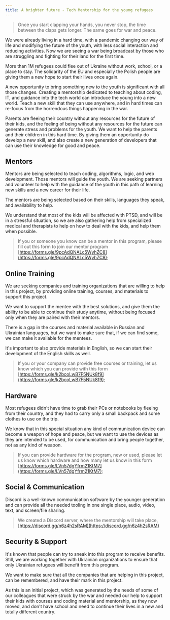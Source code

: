 ```yaml
---
title: A brighter future - Tech Mentorship for the young refugees
---
```


> Once you start clapping your hands, you never stop, the time between the claps gets longer. The same goes for war and peace.
> 

We were already living in a hard time, with a pandemic changing our way of life and modifying the future of the youth, with less social interaction and reducing activities. Now we are seeing a war being broadcast by those who are struggling and fighting for their land for the first time.

More than 1M refugees could flee out of Ukraine without work, school, or a place to stay. The solidarity of the EU and especially the Polish people are giving them a new hope to start their lives once again.

A new opportunity to bring something new to the youth is significant with all those changes. Creating a mentorship dedicated to teaching about coding, IT, and guidance into the tech world can introduce the young into a new world. Teach a new skill that they can use anywhere, and in hard times can re-focus from the horrendous things happening in the war.

Parents are fleeing their country without any resources for the future of their kids, and the feeling of being without any resources for the future can generate stress and problems for the youth. We want to help the parents and their children in this hard time. By giving them an opportunity do develop a new skill, and also create a new generation of developers that can use their knowledge for good and peace.

## Mentors

Mentors are being selected to teach coding, algorithms, logic, and web development. Those mentors will guide the youth. We are seeking partners and volunteer to help with the guidance of the youth in this path of learning new skills and a new career for their life.

The mentors are being selected based on their skills, languages they speak, and availability to help.

We understand that most of the kids will be affected with PTSD, and will be in a stressful situation, so we are also gathering help from specialized medical and therapists to help on how to deal with the kids, and help them when possible.

> If you or someone you know can be a mentor in this program, please fill out this form to join our mentor program [https://forms.gle/9pcAdQNALc5WyhZC8](https://forms.gle/9pcAdQNALc5WyhZC8);
> 

## Online Training

We are seeking companies and training organizations that are willing to help in this project, by providing online training, courses, and materials to support this project.

We want to support the mentee with the best solutions, and give them the ability to be able to continue their study anytime, without being focused only when they are paired with their mentors.

There is a gap in the courses and material available in Russian and Ukrainian languages, but we want to make sure that, if we can find some, we can make it available for the mentees. 

It's important to also provide materials in English, so we can start their development of the English skills as well.

> If you or your company can provide free courses or training, let us know which you can provide with this form [https://forms.gle/k2bcoLwB7F5NUk8f9](https://forms.gle/k2bcoLwB7F5NUk8f9);
> 

## Hardware

Most refugees didn't have time to grab their PCs or notebooks by fleeing from their country, and they had to carry only a small backpack and some clothes to use on the trip.

We know that in this special situation any kind of communication device can become a weapon of hope and peace, but we want to use the devices as they are intended to be used, for communication and bring people together, not as any kind of weapon. 

> If you can provide hardware for the program, new or used, please let us know which hardware and how many let us know in this form [https://forms.gle/LVn57dgYfrm21KtM7](https://forms.gle/LVn57dgYfrm21KtM7);
> 

## Social & Communication

Discord is a well-known communication software by the younger generation and can provide all the needed tooling in one single place, audio, video, text, and screen/file sharing.

> We created a Discord server, where the mentorship will take place, [https://discord.gg/n6z4h2sRAM](https://discord.gg/n6z4h2sRAM)
> 

## Security & Support

It's known that people can try to sneak into this program to receive benefits. Still, we are working together with Ukrainian organizations to ensure that only Ukrainian refugees will benefit from this program.

We want to make sure that all the companies that are helping in this project, can be remembered, and have their mark in this project.

As this is an initial project, which was generated by the needs of some of our colleagues that were struck by the war and needed our help to support their kids with courses and coding material and mentorship, as they now moved, and don't have school and need to continue their lives in a new and totally different country.
